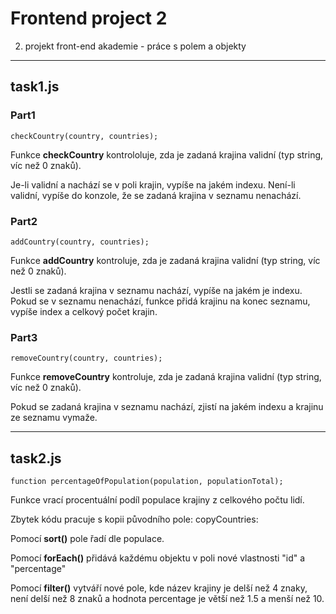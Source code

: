 # Frontend project 2

2. projekt front-end akademie - práce s polem a objekty

---

## task1.js
### Part1

```checkCountry(country, countries);```
  
Funkce **checkCountry** kontrololuje, zda je zadaná krajina validní (typ string, víc než 0 znaků).  
  
Je-li validní a nachází se v poli krajin, vypíše na jakém indexu. Není-li validní, vypíše do konzole, že se zadaná krajina v seznamu nenachází.

### Part2

```addCountry(country, countries);```
  
Funkce **addCountry** kontroluje, zda je zadaná krajina validní (typ string, víc než 0 znaků).
  
Jestli se zadaná krajina v seznamu nachází, vypíše na jakém je indexu. Pokud se v seznamu nenachází, funkce přidá krajinu na konec seznamu, vypíše index a celkový počet krajin.

### Part3

```removeCountry(country, countries);```
  
Funkce **removeCountry** kontroluje, zda je zadaná krajina validní (typ string, víc než 0 znaků).
  
Pokud se zadaná krajina v seznamu nachází, zjistí na jakém indexu a krajinu ze seznamu vymaže.

---

## task2.js

```function percentageOfPopulation(population, populationTotal);```
  
Funkce vrací procentuální podíl populace krajiny z celkového počtu lidí.
  
Zbytek kódu pracuje s kopii původního pole: copyCountries:
  
Pomocí **sort()** pole řadí dle populace.
  
Pomocí **forEach()** přidává každému objektu v poli nové vlastnosti "id" a "percentage"
  
Pomocí **filter()** vytváří nové pole, kde název krajiny je delší než 4 znaky, není delší než 8 znaků a hodnota percentage je větší než 1.5 a menší než 10.
